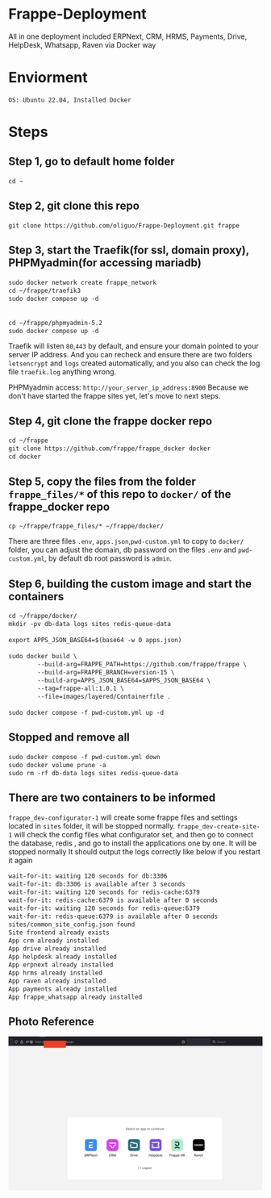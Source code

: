 # Frappe-Deployment
All in one deployment included ERPNext, CRM, HRMS, Payments, Drive, HelpDesk, Whatsapp, Raven via Docker way

# Enviorment
```
OS: Ubuntu 22.04, Installed Docker
```

# Steps
## Step 1, go to default home folder
```
cd ~
```

## Step 2, git clone this repo
```
git clone https://github.com/oliguo/Frappe-Deployment.git frappe

```

## Step 3, start the Traefik(for ssl, domain proxy), PHPMyadmin(for accessing mariadb)
```
sudo docker network create frappe_network
cd ~/frappe/traefik3
sudo docker compose up -d


cd ~/frappe/phpmyadmin-5.2
sudo docker compose up -d
```

Traefik will listen `80`,`443` by default, and ensure your domain pointed to your server IP address.
And you can recheck and ensure there are two folders `letsencrypt` and `logs` created automatically, 
and you also can check the log file `traefik.log` anything wrong.

PHPMyadmin access: `http://your_server_ip_address:8900`
Because we don't have started the frappe sites yet, let's move to next steps.

## Step 4, git clone the frappe docker repo
```
cd ~/frappe
git clone https://github.com/frappe/frappe_docker docker
cd docker
```

## Step 5, copy the files from the folder `frappe_files/*` of this repo to `docker/` of the frappe_docker repo
```
cp ~/frappe/frappe_files/* ~/frappe/docker/
```
There are three files `.env`, `apps.json`,`pwd-custom.yml` to copy to `docker/` folder,
you can adjust the domain, db password on the files `.env` and `pwd-custom.yml`,
by default db root password is `admin`.

## Step 6, building the custom image and start the containers
```
cd ~/frappe/docker/
mkdir -pv db-data logs sites redis-queue-data

export APPS_JSON_BASE64=$(base64 -w 0 apps.json)

sudo docker build \
        --build-arg=FRAPPE_PATH=https://github.com/frappe/frappe \
        --build-arg=FRAPPE_BRANCH=version-15 \
        --build-arg=APPS_JSON_BASE64=$APPS_JSON_BASE64 \
        --tag=frappe-all:1.0.1 \
        --file=images/layered/Containerfile .

sudo docker compose -f pwd-custom.yml up -d
```

## Stopped and remove all
```
sudo docker compose -f pwd-custom.yml down
sudo docker volume prune -a
sudo rm -rf db-data logs sites redis-queue-data
```

## There are two containers to be informed 
`frappe_dev-configurator-1` will create some frappe files and settings located in `sites` folder, it will be stopped normally.
`frappe_dev-create-site-1` will check the config files what configurator set, and then go to connect the database, redis , and go to install the applications one by one. It will be stopped normally
It should output the logs correctly like below if you restart it again
```
wait-for-it: waiting 120 seconds for db:3306
wait-for-it: db:3306 is available after 3 seconds
wait-for-it: waiting 120 seconds for redis-cache:6379
wait-for-it: redis-cache:6379 is available after 0 seconds
wait-for-it: waiting 120 seconds for redis-queue:6379
wait-for-it: redis-queue:6379 is available after 0 seconds
sites/common_site_config.json found
Site frontend already exists
App crm already installed
App drive already installed
App helpdesk already installed
App erpnext already installed
App hrms already installed
App raven already installed
App payments already installed
App frappe_whatsapp already installed
```

## Photo Reference 
![Apps](screens_ref/apps.png)
